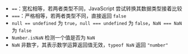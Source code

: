 - `==`：宽松相等，若两者类型不同，JavaScript 尝试转换其数据类型接着比较
- `===`：严格相等，若两者类型不同，直接返回 `false`
- `null == undefined` 为 `true`，`null === undefined` 为 `false`，`NaN === NaN` 为 `false`
- `Number.isNaN` 检测一个值是否为 `NaN`
- `NaN` 非数字，其表示数学运算返回值无效，`typeof NaN` 返回 `"number"`